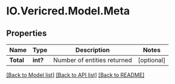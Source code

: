 # IO.Vericred.Model.Meta
## Properties

Name | Type | Description | Notes
------------ | ------------- | ------------- | -------------
**Total** | **int?** | Number of entities returned | [optional] 

[[Back to Model list]](../README.md#documentation-for-models) [[Back to API list]](../README.md#documentation-for-api-endpoints) [[Back to README]](../README.md)

